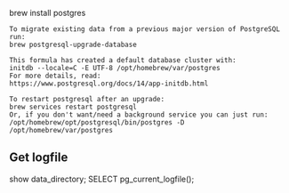 brew install postgres 

    To migrate existing data from a previous major version of PostgreSQL run:
    brew postgresql-upgrade-database

    This formula has created a default database cluster with:
    initdb --locale=C -E UTF-8 /opt/homebrew/var/postgres
    For more details, read:
    https://www.postgresql.org/docs/14/app-initdb.html

    To restart postgresql after an upgrade:
    brew services restart postgresql
    Or, if you don't want/need a background service you can just run:
    /opt/homebrew/opt/postgresql/bin/postgres -D /opt/homebrew/var/postgres
    
    
## Get logfile 
show data_directory;
SELECT  pg_current_logfile();
